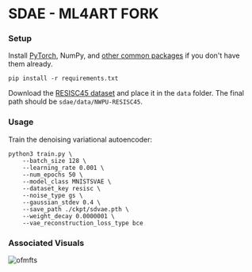 # SDAE - ML4ART FORK

### Setup

Install [PyTorch](https://pytorch.org/get-started/locally/), NumPy, and
[other common packages](https://github.com/ohjay/sdae/blob/master/requirements.txt) if you don't have them already.
```
pip install -r requirements.txt
```

Download the [RESISC45 dataset](http://www.escience.cn/people/JunweiHan/NWPU-RESISC45.html)
and place it in the `data` folder. The final path should be `sdae/data/NWPU-RESISC45`.

### Usage

Train the denoising variational autoencoder:
```
python3 train.py \
    --batch_size 128 \
    --learning_rate 0.001 \
    --num_epochs 50 \
    --model_class MNISTSVAE \
    --dataset_key resisc \
    --noise_type gs \
    --gaussian_stdev 0.4 \
    --save_path ./ckpt/sdvae.pth \
    --weight_decay 0.0000001 \
    --vae_reconstruction_loss_type bce
```

### Associated Visuals

![ofmfts](https://user-images.githubusercontent.com/8358648/59959318-cd262800-9482-11e9-99e4-323066773608.png)

